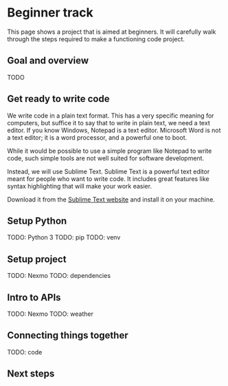 # Beginner track

This page shows a project
that is aimed at beginners.
It will carefully walk through the steps
required to make a functioning code project.

## Goal and overview

TODO

## Get ready to write code

We write code in a plain text format.
This has a very specific meaning for computers,
but suffice it to say
that to write in plain text,
we need a text editor.
If you know Windows,
Notepad is a text editor.
Microsoft Word is not a text editor;
it is a word processor,
and a powerful one to boot.

While it would be possible to use a simple program
like Notepad
to write code,
such simple tools are not well suited
for software development.

Instead,
we will use Sublime Text.
Sublime Text is a powerful text editor
meant for people who want to write code.
It includes great features
like syntax highlighting
that will make your work easier.

Download it from the
[Sublime Text website](https://www.sublimetext.com/)
and install it on your machine.

## Setup Python

TODO: Python 3
TODO: pip
TODO: venv

## Setup project

TODO: Nexmo
TODO: dependencies

## Intro to APIs

TODO: Nexmo
TODO: weather

## Connecting things together

TODO: code

## Next steps
